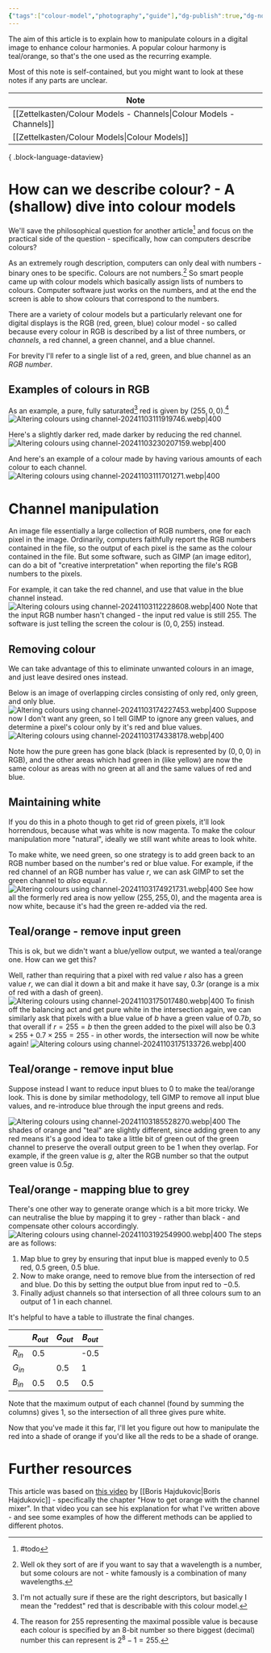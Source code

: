 ```yaml
---
{"tags":["colour-model","photography","guide"],"dg-publish":true,"dg-note-icon":2,"permalink":"/Zettelkasten/Altering colours using channels/","dgPassFrontmatter":true,"noteIcon":2,"created":"2024-11-03T10:48:57.412+09:00"}
---
```


The aim of this article is to explain how to manipulate colours in a digital image to enhance colour harmonies.
A popular colour harmony is teal/orange, so that's the one used as the recurring example.

Most of this note is self-contained, but you might want to look at these notes if any parts are unclear.

| Note                                                                   |
| ---------------------------------------------------------------------- |
| [[Zettelkasten/Colour Models - Channels\|Colour Models - Channels]] |
| [[Zettelkasten/Colour Models\|Colour Models]]                       |

{ .block-language-dataview}

# How can we describe colour? - A (shallow) dive into colour models
We'll save the philosophical question for another article[^4] and focus on the practical side of the question - specifically, how can computers describe colours?

As an extremely rough description, computers can only deal with numbers - binary ones to be specific. Colours are not numbers.[^5] So smart people came up with colour models which basically assign lists of numbers to colours. Computer software just works on the numbers, and at the end the screen is able to show colours that correspond to the numbers.

There are a variety of colour models but a particularly relevant one for digital displays is the RGB (red, green, blue) colour model - so called because every colour in RGB is described by a list of three numbers, or *channels*, a red channel, a green channel, and a blue channel.

For brevity I'll refer to a single list of a red, green, and blue channel as an *RGB number*.
## Examples of colours in RGB
As an example, a pure, fully saturated[^2] red is given by $(255, 0, 0)$.[^3]
![Altering colours using channel-20241103111919746.webp|400](/img/user/Images/Altering%20colours%20using%20channel-20241103111919746.webp)

Here's a slightly darker red, made darker by reducing the red channel.
![Altering colours using channel-20241103230207159.webp|400](/img/user/Images/Altering%20colours%20using%20channel-20241103230207159.webp)

And here's an example of a colour made by having various amounts of each colour to each channel.
![Altering colours using channel-20241103111701271.webp|400](/img/user/Images/Altering%20colours%20using%20channel-20241103111701271.webp)
# Channel manipulation
An image file essentially a large collection of RGB numbers, one for each pixel in the image. Ordinarily, computers faithfully report the RGB numbers contained in the file, so the output of each pixel is the same as the colour contained in the file. But some software, such as GIMP (an image editor), can do a bit of "creative interpretation" when reporting the file's RGB numbers to the pixels.

For example, it can take the red channel, and use that value in the blue channel instead.
![Altering colours using channel-20241103112228608.webp|400](/img/user/Images/Altering%20colours%20using%20channel-20241103112228608.webp)
Note that the input RGB number hasn't changed - the input red value is still $255$. The software is just telling the screen the colour is $(0, 0, 255)$ instead.

## Removing colour
We can take advantage of this to eliminate unwanted colours in an image, and just leave desired ones instead.

Below is an image of overlapping circles consisting of only red, only green, and only blue.
![Altering colours using channel-20241103174227453.webp|400](/img/user/Images/Altering%20colours%20using%20channel-20241103174227453.webp)
Suppose now I don't want any green, so I tell GIMP to ignore any green values, and determine a pixel's colour only by it's red and blue values.
![Altering colours using channel-20241103174338178.webp|400](/img/user/Images/Altering%20colours%20using%20channel-20241103174338178.webp)

Note how the pure green has gone black (black is represented by $(0, 0, 0)$ in RGB), and the other areas which had green in (like yellow) are now the same colour as areas with no green at all and the same values of red and blue.

## Maintaining white
If you do this in a photo though to get rid of green pixels, it'll look horrendous, because what was white is now magenta. To make the colour manipulation more "natural", ideally we still want white areas to look white.

To make white, we need green, so one strategy is to add green back to an RGB number based on the number's red or blue value.
For example, if the red channel of an RGB number has value $r$, we can ask GIMP to set the green channel to *also* equal $r$.
![Altering colours using channel-20241103174921731.webp|400](/img/user/Images/Altering%20colours%20using%20channel-20241103174921731.webp)
See how all the formerly red area is now yellow $(255, 255, 0)$, and the magenta area is now white, because it's had the green re-added via the red.

## Teal/orange - remove input green
This is ok, but we didn't want a blue/yellow output, we wanted a teal/orange one. How can we get this?

Well, rather than requiring that a pixel with red value $r$ also has a green value $r$, we can dial it down a bit and make it have say, $0.3r$ (orange is a mix of red with a dash of green).
![Altering colours using channel-20241103175017480.webp|400](/img/user/Images/Altering%20colours%20using%20channel-20241103175017480.webp)
To finish off the balancing act and get pure white in the intersection again, we can similarly ask that pixels with a blue value of $b$ have a green value of $0.7b$, so that overall if $r=255=b$ then the green added to the pixel will also be $0.3 \times 255 + 0.7 \times 255 = 255$ - in other words, the intersection will now be white again!
![Altering colours using channel-20241103175133726.webp|400](/img/user/Images/Altering%20colours%20using%20channel-20241103175133726.webp)

## Teal/orange - remove input blue
Suppose instead I want to reduce input blues to $0$ to make the teal/orange look. This is done by similar methodology, tell GIMP to remove all input blue values, and re-introduce blue through the input greens and reds.

![Altering colours using channel-20241103185528270.webp|400](/img/user/Images/Altering%20colours%20using%20channel-20241103185528270.webp)
The shades of orange and "teal" are slightly different, since adding green to any red means it's a good idea to take a little bit of green out of the green channel to preserve the overall output green to be $1$ when they overlap. For example, if the green value is $g$, alter the RGB number so that the output green value is $0.5g$.

## Teal/orange - mapping blue to grey
There's one other way to generate orange which is a bit more tricky. We can neutralise the blue by mapping it to grey - rather than black - and compensate other colours accordingly.
![Altering colours using channel-20241103192549900.webp|400](/img/user/Images/Altering%20colours%20using%20channel-20241103192549900.webp)
The steps are as follows:
1. Map blue to grey by ensuring that input blue is mapped evenly to $0.5$ red, $0.5$ green, $0.5$ blue.
2. Now to make orange, need to remove blue from the intersection of red and blue. Do this by setting the output blue from input red to $-0.5$.
3. Finally adjust channels so that intersection of all three colours sum to an output of $1$ in each channel.

It's helpful to have a table to illustrate the final changes.

|          | $R_{out}$ | $G_{out}$ | $B_{out}$ |
| -------- | --------- | --------- | --------- |
| $R_{in}$ | 0.5       |           | -0.5      |
| $G_{in}$ |           | 0.5       | 1         |
| $B_{in}$ | 0.5       | 0.5       | 0.5       |

Note that the maximum output of each channel (found by summing the columns) gives $1$, so the intersection of all three gives pure white.

Now that you've made it this far, I'll let you figure out how to manipulate the red into a shade of orange if you'd like all the reds to be a shade of orange.

# Further resources
This article was based on [this video](https://www.youtube.com/watch?v=X7GLa-2h4Po&t=505s) by [[Boris Hajdukovic\|Boris Hajdukovic]] - specifically the chapter "How to get orange with the channel mixer".
In that video you can see his explanation for what I've written above - and see some examples of how the different methods can be applied to different photos.

[^2]: I'm not actually sure if these are the right descriptors, but basically I mean the "reddest" red that is describable with this colour model.
[^3]: The reason for $255$ representing the maximal possible value is because each colour is specified by an 8-bit number so there biggest (decimal) number this can represent is $2^{8} - 1 = 255$.
[^1]: Technically this won't appear on the screen because colours with values of more than $255$ in any channel don't exist, so the values get reduced to the maximum, but it makes other manipulations harder to understand.
[^4]: #todo
[^5]: Well ok they sort of are if you want to say that a wavelength is a number, but some colours are not - white famously is a combination of many wavelengths.